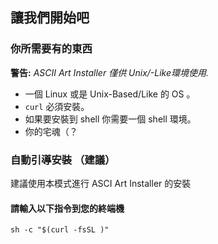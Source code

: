 ## 讓我們開始吧


### 你所需要有的東西

__警告:__ _ASCII Art Installer 僅供 Unix/-Like環境使用._

* 一個 Linux 或是 Unix-Based/Like 的 OS 。
* `curl` 必須安裝。
* 如果要安裝到 shell 你需要一個 shell 環境。
* 你的宅魂（？

### 自動引導安裝 （建議）

建議使用本模式進行 ASCI Art Installer 的安裝

#### 請輸入以下指令到您的終端機

```shell
sh -c "$(curl -fsSL )"
```
